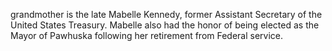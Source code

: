 ﻿---
fname: 'John'
lname: 'Kane'
id: 913
published: False
layout: judge-bio
---
grandmother is the late Mabelle Kennedy,
former Assistant Secretary of the United States Treasury. Mabelle also
had the honor of being elected as the Mayor of Pawhuska following her
retirement from Federal service.
